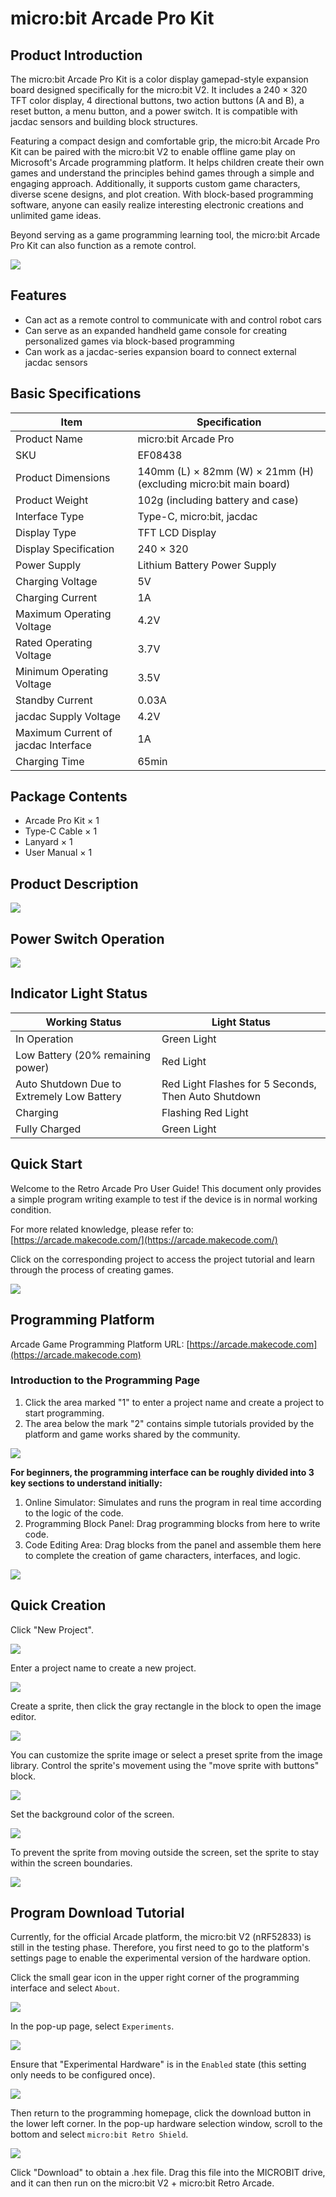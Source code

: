 ﻿# micro:bit Arcade Pro Kit

## Product Introduction
The micro:bit Arcade Pro Kit is a color display gamepad-style expansion board designed specifically for the micro:bit V2. It includes a 240 × 320 TFT color display, 4 directional buttons, two action buttons (A and B), a reset button, a menu button, and a power switch. It is compatible with jacdac sensors and building block structures.

Featuring a compact design and comfortable grip, the micro:bit Arcade Pro Kit can be paired with the micro:bit V2 to enable offline game play on Microsoft's Arcade programming platform. It helps children create their own games and understand the principles behind games through a simple and engaging approach. Additionally, it supports custom game characters, diverse scene designs, and plot creation. With block-based programming software, anyone can easily realize interesting electronic creations and unlimited game ideas.

Beyond serving as a game programming learning tool, the micro:bit Arcade Pro Kit can also function as a remote control.

![](https://wiki-media-ef.oss-cn-hongkong.aliyuncs.com/docs/microbit/retro-arcade/microbit-arcade-pro-kit/microbit-arcade-pro-kit.png)

## Features
- Can act as a remote control to communicate with and control robot cars
- Can serve as an expanded handheld game console for creating personalized games via block-based programming
- Can work as a jacdac-series expansion board to connect external jacdac sensors

## Basic Specifications

| Item | Specification |
|---|---|
| Product Name | micro:bit Arcade Pro |
| SKU | EF08438 |
| Product Dimensions | 140mm (L) × 82mm (W) × 21mm (H) (excluding micro:bit main board) |
| Product Weight | 102g (including battery and case) |
| Interface Type | Type-C, micro:bit, jacdac |
| Display Type | TFT LCD Display |
| Display Specification | 240 × 320 |
| Power Supply | Lithium Battery Power Supply |
| Charging Voltage | 5V |
| Charging Current | 1A |
| Maximum Operating Voltage | 4.2V |
| Rated Operating Voltage | 3.7V |
| Minimum Operating Voltage | 3.5V |
| Standby Current | 0.03A |
| jacdac Supply Voltage | 4.2V |
| Maximum Current of jacdac Interface | 1A |
| Charging Time | 65min |

## Package Contents
- Arcade Pro Kit × 1
- Type-C Cable × 1
- Lanyard × 1
- User Manual × 1

## Product Description

![](https://wiki-media-ef.oss-cn-hongkong.aliyuncs.com/docs/microbit/retro-arcade/microbit-arcade-pro-kit/microbit-arcade-pro-kit-01.png)

## Power Switch Operation

![](https://wiki-media-ef.oss-cn-hongkong.aliyuncs.com/docs/microbit/retro-arcade/microbit-arcade-pro-kit/microbit-arcade-pro-kit-02.png)

## Indicator Light Status

| Working Status | Light Status |
|---|---|
| In Operation | Green Light |
| Low Battery (20% remaining power) | Red Light |
| Auto Shutdown Due to Extremely Low Battery | Red Light Flashes for 5 Seconds, Then Auto Shutdown |
| Charging | Flashing Red Light |
| Fully Charged | Green Light |

## Quick Start
Welcome to the Retro Arcade Pro User Guide! This document only provides a simple program writing example to test if the device is in normal working condition.

For more related knowledge, please refer to: [https://arcade.makecode.com/](https://arcade.makecode.com/)

Click on the corresponding project to access the project tutorial and learn through the process of creating games.

![](https://wiki-media-ef.oss-cn-hongkong.aliyuncs.com/docs/microbit/expansion-board/microbit-retro-arcade-se/images/microbit-retro-arcade-28.png)

## Programming Platform
Arcade Game Programming Platform URL: [https://arcade.makecode.com](https://arcade.makecode.com)

### Introduction to the Programming Page
1. Click the area marked "1" to enter a project name and create a project to start programming.
2. The area below the mark "2" contains simple tutorials provided by the platform and game works shared by the community.

![](https://wiki-media-ef.oss-cn-hongkong.aliyuncs.com/docs/microbit/expansion-board/microbit-retro-arcade-se/images/microbit-retro-arcade-08.png)

**For beginners, the programming interface can be roughly divided into 3 key sections to understand initially:**
1. Online Simulator: Simulates and runs the program in real time according to the logic of the code.
2. Programming Block Panel: Drag programming blocks from here to write code.
3. Code Editing Area: Drag blocks from the panel and assemble them here to complete the creation of game characters, interfaces, and logic.

![](https://wiki-media-ef.oss-cn-hongkong.aliyuncs.com/docs/microbit/expansion-board/microbit-retro-arcade-se/images/microbit-retro-arcade-09.png)

## Quick Creation
Click "New Project".

![](https://wiki-media-ef.oss-cn-hongkong.aliyuncs.com/docs/microbit/expansion-board/microbit-retro-arcade-se/images/microbit-retro-arcade-10.png)

Enter a project name to create a new project.

![](https://wiki-media-ef.oss-cn-hongkong.aliyuncs.com/docs/microbit/expansion-board/microbit-retro-arcade-se/images/microbit-retro-arcade-11.png)

Create a sprite, then click the gray rectangle in the block to open the image editor.

![](https://wiki-media-ef.oss-cn-hongkong.aliyuncs.com/docs/microbit/expansion-board/microbit-retro-arcade-se/images/microbit-retro-arcade-12.png)

You can customize the sprite image or select a preset sprite from the image library. Control the sprite's movement using the "move sprite with buttons" block.

![](https://wiki-media-ef.oss-cn-hongkong.aliyuncs.com/docs/microbit/expansion-board/microbit-retro-arcade-se/images/microbit-retro-arcade-13.png)

Set the background color of the screen.

![](https://wiki-media-ef.oss-cn-hongkong.aliyuncs.com/docs/microbit/expansion-board/microbit-retro-arcade-se/images/microbit-retro-arcade-14.png)

To prevent the sprite from moving outside the screen, set the sprite to stay within the screen boundaries.

![](https://wiki-media-ef.oss-cn-hongkong.aliyuncs.com/docs/microbit/expansion-board/microbit-retro-arcade-se/images/microbit-retro-arcade-15.png)

## Program Download Tutorial
Currently, for the official Arcade platform, the micro:bit V2 (nRF52833) is still in the testing phase. Therefore, you first need to go to the platform's settings page to enable the experimental version of the hardware option.

Click the small gear icon in the upper right corner of the programming interface and select `About`.

![](https://wiki-media-ef.oss-cn-hongkong.aliyuncs.com/docs/microbit/expansion-board/microbit-retro-arcade-se/images/microbit-retro-arcade-16.png)

In the pop-up page, select `Experiments`.

![](https://wiki-media-ef.oss-cn-hongkong.aliyuncs.com/docs/microbit/expansion-board/microbit-retro-arcade-se/images/microbit-retro-arcade-17.png)

Ensure that "Experimental Hardware" is in the `Enabled` state (this setting only needs to be configured once).

![](https://wiki-media-ef.oss-cn-hongkong.aliyuncs.com/docs/microbit/expansion-board/microbit-retro-arcade-se/images/microbit-retro-arcade-18.png)

Then return to the programming homepage, click the download button in the lower left corner. In the pop-up hardware selection window, scroll to the bottom and select `micro:bit Retro Shield`.

![](https://wiki-media-ef.oss-cn-hongkong.aliyuncs.com/docs/microbit/expansion-board/microbit-retro-arcade-se/images/microbit-retro-arcade-19.png)

Click "Download" to obtain a .hex file. Drag this file into the MICROBIT drive, and it can then run on the micro:bit V2 + micro:bit Retro Arcade.
